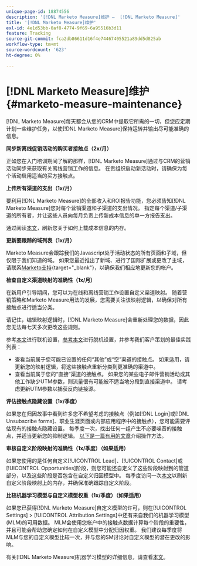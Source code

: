 ```yaml
---
unique-page-id: 18874556
description: '[!DNL Marketo Measure]维护 —  [!DNL Marketo Measure]'
title: '[!DNL Marketo Measure]维护'
exl-id: 4e1d53bb-0af8-4774-9f69-6a95516b3d11
feature: Tracking
source-git-commit: fca2db86611d16f4e74467405521a89dd5d825ab
workflow-type: tm+mt
source-wordcount: '623'
ht-degree: 0%

---
```


# [!DNL Marketo Measure]维护 {#marketo-measure-maintenance}

[!DNL Marketo Measure]每天都会从您的CRM中提取它所需的一切，但您应定期计划一些维护任务，以使[!DNL Marketo Measure]保持运转并输出尽可能准确的信息。

**同步新离线促销活动的购买者接触点（2x/月）**

正如您在入门培训期间了解的那样，[!DNL Marketo Measure]通过与CRM的营销活动同步来获取有关离线营销工作的信息。 在贵组织启动新活动时，请确保为每个活动启用适当的买方接触点。

**上传所有渠道的支出（1x/月）**

要利用[!DNL Marketo Measure]的全部收入和ROI报告功能，您必须告知[!DNL Marketo Measure]您对每个营销渠道和子渠道的支出情况。 指定每个渠道/子渠道的所有者，并让这些人员向每月负责上传新成本信息的单一方报告支出。

通过阅读[本文](/help/marketing-spend/spend-management/marketing-channel-costs.md)，刷新您关于如何上载成本信息的内存。

**更新要跟踪的域列表（1x/月）**

Marketo Measure会跟踪我们的Javascript处于活动状态的所有页面和子域，但仅限于我们知道的域。 如果您最近推出了新域、进行了国际扩展或更改了主域，请联系[Marketo支持](https://nation.marketo.com/t5/support/ct-p/Support){target="_blank"}，以确保我们相应地更新您的帐户。

**检查自定义渠道映射的准确性（1x/月）**

在新用户引导期间，您可以为在线和离线营销工作设置自定义渠道映射。 随着营销策略和Marketo Measure用法的发展，您需要关注该映射逻辑，以确保对所有接触点进行适当分类。

请记住，编辑映射逻辑时，[!DNL Marketo Measure]会重新处理您的数据，因此您无法每七天多次更改这些规则。

参考[本文](/help/channel-tracking-and-setup/online-channels/online-custom-channel-setup.md)进行联机设置，[参考本文](/help/channel-tracking-and-setup/offline-channels/offline-custom-channel-setup.md)进行脱机设置，并参考我们客户策划的最佳实践列表：

* 查看当前属于您可能已设置的任何“其他”或“空”渠道的接触点。 如果适用，请更新您的映射逻辑，将这些接触点重新分类到更准确的渠道中。
* 查看当前属于您的“直接”渠道的接触点。 如果您的某些电子邮件营销活动或其他工作缺少UTM参数，则流量很有可能被不适当地分段到直接渠道中。 请考虑更新UTM参数以捕获反向链接源。

**评估接触点隐藏设置（1x/季度）**

如果您在归因故事中看到许多您不希望考虑的接触点（例如[!DNL Login]或[!DNL Unsubscribe forms]、职业生涯页面或内部应用程序中的接触点），您可能需要评估现有的接触点隐藏设置。 每季度一次，找出任何一组产生不必要噪音的接触点，并适当更新您的抑制逻辑。 [以下是一篇有用的文章](/help/advanced-marketo-measure-features/touchpoint-settings/touchpoint-removal-and-touchpoint-suppression.md)介绍操作方法。

**审核自定义阶段映射的准确性（1x/季度）（如果适用）**

如果您使用的是任何自定义[!UICONTROL Lead]、[!UICONTROL Contact]或[!UICONTROL Opportunities]阶段，则您可能还自定义了这些阶段映射到的管道部分，以及这些阶段是否包含在自定义归因模型中。 每季度访问一次[本文](/help/advanced-marketo-measure-features/custom-attribution-models/custom-attribution-model-and-setup.md)以刷新自定义阶段映射上的内存，并确保准确跟踪自定义阶段。

**比较机器学习模型与自定义模型权重（1x/季度）（如果适用）**

如果您已获得[!DNL Marketo Measure]自定义模型的许可，则在[!UICONTROL Settings] > [!UICONTROL Attribution Settings]中还有来自我们的机器学习模型(MLM)的可用数据。 MLM会使用您帐户中的接触点数据计算每个阶段的重要性，并且可能会帮助您确定如何在自定义模型中分配归因权重。 我们建议每季度将MLM与您的自定义模型比较一次，并与您的SM讨论对自定义模型的潜在更改的影响。

有关[!DNL Marketo Measure]机器学习模型的详细信息，请查看[本文](/help/advanced-marketo-measure-features/custom-attribution-models/machine-learning-model-faq.md)。
